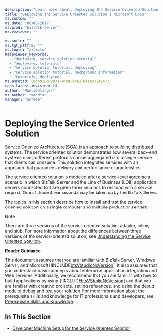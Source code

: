 ```yaml
---
description: "Learn more about: Deploying the Service Oriented Solution"
title: "Deploying the Service Oriented Solution | Microsoft Docs"
ms.custom: ""
ms.date: "06/08/2017"
ms.prod: "biztalk-server"
ms.reviewer: ""

ms.suite: ""
ms.tgt_pltfrm: ""
ms.topic: "article"
helpviewer_keywords: 
  - "deploying, service solution tutorial"
  - "deploying, tutorials"
  - "service solution tutorial, deploying"
  - "service solution tutorial, background information"
  - "tutorials, deploying"
ms.assetid: 88d4d28d-9031-4fb8-ab62-04ee27949673
caps.latest.revision: 24
author: "MandiOhlinger"
ms.author: "mandia"
manager: "anneta"
---
```

# Deploying the Service Oriented Solution
Service Oriented Architecture (SOA) is an approach to building distributed systems. The service oriented solution demonstrates how several back-end systems using different protocols can be aggregated into a single service that clients can consume. This solution integrates services with an approach that guarantees delivery and performance characteristics.  
  
 The service oriented solution is modeled after a service-level agreement scenario in which BizTalk Server and the Line of Business (LOB) application servers connected to it are given three seconds to respond with a service request. One of those three seconds may be taken up by the BizTalk Server.  
  
 The topics in this section describe how to install and test the service oriented solution on a single computer and multiple production servers.  
  
> [!NOTE]
>  There are three versions of the service oriented solution: adapter, inline, and stub. For more information about the differences between three versions of the service-oriented solution, see [Understanding the Service Oriented Solution](../core/understanding-the-service-oriented-solution.md).  
  
 **Reader Guidance**  
  
 This document assumes that you are familiar with BizTalk Server, Windows Server, and Microsoft [!INCLUDE[btsVStudioNoVersion](../includes/btsvstudionoversion-md.md)]. It also assumes that you understand basic concepts about enterprise application integration and Web services. Additionally, we recommend that you are familiar with how to build applications by using [!INCLUDE[btsVStudioNoVersion](../includes/btsvstudionoversion-md.md)] and that you are familiar with creating projects, setting references, and using the debug mode to debug and test your solution. For more information about the prerequisite skills and knowledge for IT professionals and developers, see [Prerequisite Skills and Knowledge](../core/prerequisite-skills-and-knowledge5.md).  
  
## In This Section  
  
-   [Developer Machine Setup for the Service Oriented Solution](../core/developer-machine-setup-for-the-service-oriented-solution.md)
